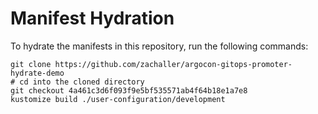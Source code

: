 # Manifest Hydration

To hydrate the manifests in this repository, run the following commands:

```shell
git clone https://github.com/zachaller/argocon-gitops-promoter-hydrate-demo
# cd into the cloned directory
git checkout 4a461c3d6f093f9e5bf535571ab4f64b18e1a7e8
kustomize build ./user-configuration/development
```
